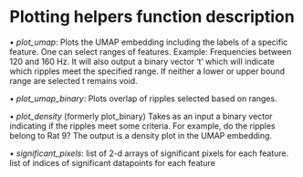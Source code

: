 # Plotting helpers function description

•	_plot_umap_: Plots the UMAP embedding including the labels of a specific feature. One can select ranges of features. Example: Frequencies between 120 and 160 Hz. It will also output a binary vector ‘t’ which will indicate which ripples meet the specified range. If neither a lower or upper bound range are selected t remains void. 

•	_plot_umap_binary_: Plots overlap of ripples selected based on ranges. 

•	_plot_density_ (formerly plot_binary) Takes as an input a binary vector indicating if the ripples meet some criteria. For example, do the ripples belong to Rat 9? The output is a density plot in the UMAP embedding. 

•	_significant_pixels_: list of 2-d arrays of significant pixels for each feature. list of indices of significant datapoints for each feature
